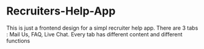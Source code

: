 # Recruiters-Help-App
This is just a frontend design for a simpl recruiter help app.
There are 3 tabs : Mail Us, FAQ, Live Chat.
Every tab has different content and different functions
